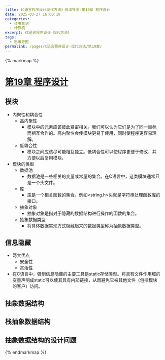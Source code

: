 ```yaml
---
title: 《C语言程序设计现代方法》思维导图-第19章 程序设计
date: 2025-03-27 16:00:19
categories:
  - 读书笔记
  - 计算机
excerpt: 《C语言程序设计-现代方法》
tags:
  - 思维导图
permalink: /pages/C语言程序设计-现代方法/第19章/
---
```


{% markmap %}

# [第19章 程序设计](/pages/C语言程序设计-现代方法/思维导图/汇总/)

## 模块
- 内聚性和耦合性
    - 高内聚性
        - 模块中的元素应该彼此紧密相关。我们可以认为它们是为了同一目标而相互合作的。高内聚性会使模块更易于使用，同时使程序更容易理解。
    - 低耦合性
        - 模块之间应该尽可能相互独立。低耦合性可以使程序更便于修改，并方便以后复用模块。
- 模块的类型
    - 数据池
        - 数据池是一些相关的变量或常量的集合。在C语言中，这类模块通常只是一个头文件。
    - 库
        - 库是一个相关函数的集合。例如<string.h>头就是字符串处理函数库的接口。
    - 抽象对象
        - 抽象对象是指对于隐藏的数据结构进行操作的函数的集合。
    - 抽象数据类型
        - 将具体数据实现方式隐藏起来的数据类型称为抽象数据类型。
## 信息隐藏
- 两大优点
    - 安全性
    - 灵活性
- 在C语言中，强制信息隐藏的主要工具是static存储类型。将具有文件作用域的变量声明成static可以使其具有内部链接，从而避免它被其他文件（包括模块的客户）访问。
## 抽象数据结构
## 栈抽象数据结构
## 抽象数据结构的设计问题




{% endmarkmap %}
